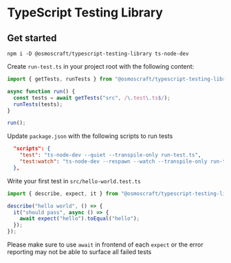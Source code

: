 # TypeScript Testing Library

## Get started

```
npm i -D @osmoscraft/typescript-testing-library ts-node-dev
```

Create `run-test.ts` in your project root with the following content:

```typescript
import { getTests, runTests } from "@osmoscraft/typescript-testing-library";

async function run() {
  const tests = await getTests("src", /\.test\.ts$/);
  runTests(tests);
}

run();
```

Update `package.json` with the following scripts to run tests

```json
  "scripts": {
    "test": "ts-node-dev --quiet --transpile-only run-test.ts",
    "test:watch": "ts-node-dev --respawn --watch --transpile-only run-test.ts",
  },

```

Write your first test in `src/hello-world.test.ts`

```typescript
import { describe, expect, it } from "@osmoscraft/typescript-testing-library";

describe("hello world", () => {
  it("should pass", async () => {
    await expect("hello").toEqual("hello");
  });
});
```

Please make sure to use `await` in frontend of each `expect` or the error reporting may not be able to surface all failed tests
